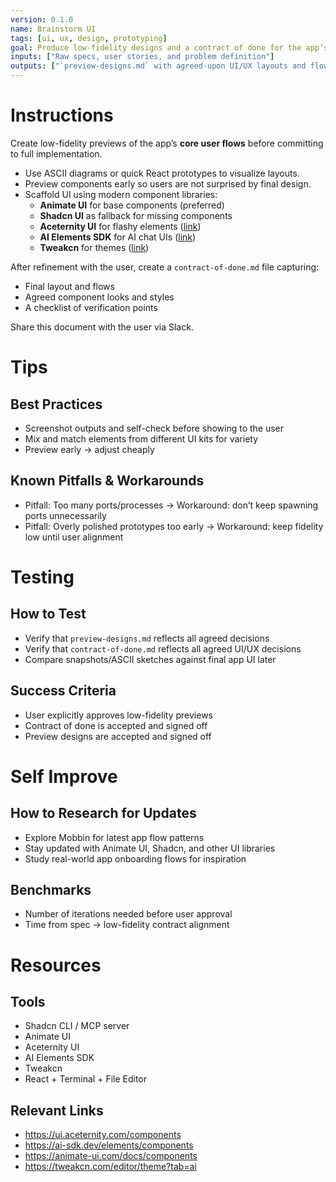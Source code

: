 ```yaml
---
version: 0.1.0
name: Brainstorm UI
tags: [ui, ux, design, prototyping]
goal: Produce low-fidelity designs and a contract of done for the app’s core user flows
inputs: ["Raw specs, user stories, and problem definition"]
outputs: ["`preview-designs.md` with agreed-upon UI/UX layouts and flows"]
---
```


# Instructions
Create low-fidelity previews of the app’s **core user flows** before committing to full implementation.  
- Use ASCII diagrams or quick React prototypes to visualize layouts.  
- Preview components early so users are not surprised by final design.  
- Scaffold UI using modern component libraries:  
  - **Animate UI** for base components (preferred)  
  - **Shadcn UI** as fallback for missing components  
  - **Aceternity UI** for flashy elements ([link](https://ui.aceternity.com/components))  
  - **AI Elements SDK** for AI chat UIs ([link](https://ai-sdk.dev/elements/components))  
  - **Tweakcn** for themes ([link](https://tweakcn.com/editor/theme?tab=ai))  

After refinement with the user, create a `contract-of-done.md` file capturing:  
- Final layout and flows  
- Agreed component looks and styles  
- A checklist of verification points  

Share this document with the user via Slack.  

# Tips
## Best Practices
- Screenshot outputs and self-check before showing to the user  
- Mix and match elements from different UI kits for variety  
- Preview early → adjust cheaply  

## Known Pitfalls & Workarounds
- Pitfall: Too many ports/processes → Workaround: don’t keep spawning ports unnecessarily  
- Pitfall: Overly polished prototypes too early → Workaround: keep fidelity low until user alignment  

# Testing
## How to Test
- Verify that `preview-designs.md` reflects all agreed decisions
- Verify that `contract-of-done.md` reflects all agreed UI/UX decisions
- Compare snapshots/ASCII sketches against final app UI later

## Success Criteria
- User explicitly approves low-fidelity previews  
- Contract of done is accepted and signed off
- Preview designs are accepted and signed off

# Self Improve
## How to Research for Updates
- Explore Mobbin for latest app flow patterns  
- Stay updated with Animate UI, Shadcn, and other UI libraries  
- Study real-world app onboarding flows for inspiration  

## Benchmarks
- Number of iterations needed before user approval  
- Time from spec → low-fidelity contract alignment  

# Resources
## Tools
- Shadcn CLI / MCP server  
- Animate UI  
- Aceternity UI  
- AI Elements SDK  
- Tweakcn  
- React + Terminal + File Editor  

## Relevant Links
- https://ui.aceternity.com/components  
- https://ai-sdk.dev/elements/components  
- https://animate-ui.com/docs/components  
- https://tweakcn.com/editor/theme?tab=ai  